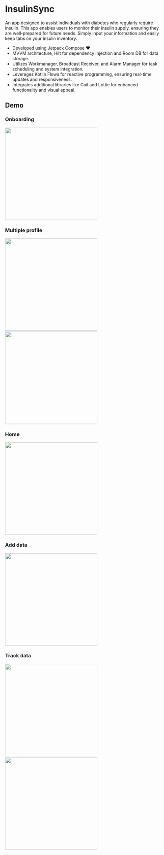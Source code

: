 # InsulinSync
An app designed to assist individuals with diabetes who regularly require insulin. This app enables users to monitor their insulin supply, ensuring they are well-prepared for future needs. Simply input your information and easily keep tabs on your insulin inventory.

* Developed using Jetpack Compose ❤️
* MVVM architecture, Hilt for dependency injection and Room DB for data storage.
* Utilizes Workmanager, Broadcast Receiver, and Alarm Manager for task scheduling and system integration.
* Leverages Kotlin Flows for reactive programming, ensuring real-time updates and responsiveness.
* Integrates additional libraries like Coil and Lottie for enhanced functionality and visual appeal.

## Demo
### Onboarding
<img src ="https://github.com/hsinha76/InsulinSync/blob/1dcab2ab6ac8d811cea74ff8dc6de0dfde884b4e/demo/onboarding.gif" width="300"/>

### Multiple profile
<img src ="https://github.com/hsinha76/InsulinSync/blob/1dcab2ab6ac8d811cea74ff8dc6de0dfde884b4e/demo/profile.png" width="300"/> &nbsp;&nbsp;&nbsp; <img src ="https://github.com/hsinha76/InsulinSync/blob/1dcab2ab6ac8d811cea74ff8dc6de0dfde884b4e/demo/profile_2.png" width="300"/>

### Home
<img src ="https://github.com/hsinha76/InsulinSync/blob/1dcab2ab6ac8d811cea74ff8dc6de0dfde884b4e/demo/home.gif" width="300"/>

### Add data
<img src ="https://github.com/hsinha76/InsulinSync/blob/1dcab2ab6ac8d811cea74ff8dc6de0dfde884b4e/demo/add_dialog.gif" width="300"/>

### Track data
<img src ="https://github.com/hsinha76/InsulinSync/blob/1dcab2ab6ac8d811cea74ff8dc6de0dfde884b4e/demo/home.png" width="300"/> &nbsp;&nbsp;&nbsp; <img src ="https://github.com/hsinha76/InsulinSync/blob/1dcab2ab6ac8d811cea74ff8dc6de0dfde884b4e/demo/home_2.png" width="300"/>


